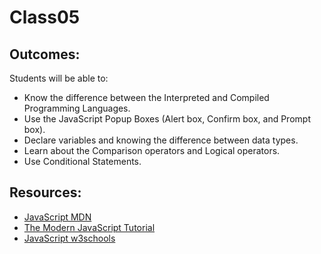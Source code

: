 # Class05

## Outcomes:
Students will be able to:
- Know the difference between the Interpreted and Compiled Programming Languages.
- Use the JavaScript Popup Boxes (Alert box, Confirm box, and Prompt box).
- Declare variables and knowing the difference between data types.
- Learn about the Comparison operators and Logical operators.
- Use Conditional Statements.


## Resources:

- [JavaScript MDN](https://developer.mozilla.org/en-US/docs/Web/JavaScript?retiredLocale=ar)
- [The Modern JavaScript Tutorial](https://javascript.info/)
- [JavaScript w3schools](https://www.w3schools.com/js/default.asp)

